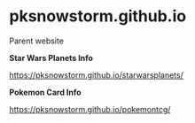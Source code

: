 # pksnowstorm.github.io
Parent website

**Star Wars Planets Info**

https://pksnowstorm.github.io/starwarsplanets/

**Pokemon Card Info**

https://pksnowstorm.github.io/pokemontcg/
